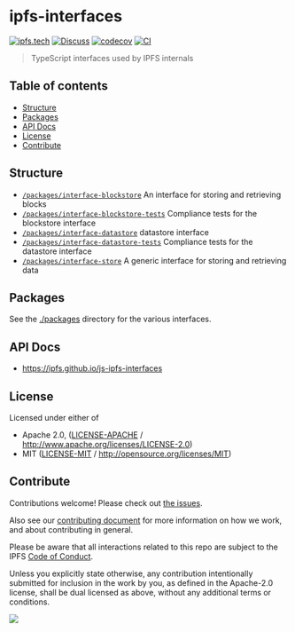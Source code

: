 # ipfs-interfaces <!-- omit in toc -->

[![ipfs.tech](https://img.shields.io/badge/project-IPFS-blue.svg?style=flat-square)](https://ipfs.tech)
[![Discuss](https://img.shields.io/discourse/https/discuss.ipfs.tech/posts.svg?style=flat-square)](https://discuss.ipfs.tech)
[![codecov](https://img.shields.io/codecov/c/github/ipfs/js-ipfs-interfaces.svg?style=flat-square)](https://codecov.io/gh/ipfs/js-ipfs-interfaces)
[![CI](https://img.shields.io/github/actions/workflow/status/ipfs/js-ipfs-interfaces/js-test-and-release.yml?branch=master\&style=flat-square)](https://github.com/ipfs/js-ipfs-interfaces/actions/workflows/js-test-and-release.yml?query=branch%3Amaster)

> TypeScript interfaces used by IPFS internals

## Table of contents <!-- omit in toc -->

- [Structure](#structure)
- [Packages](#packages)
- [API Docs](#api-docs)
- [License](#license)
- [Contribute](#contribute)

## Structure

- [`/packages/interface-blockstore`](./packages/interface-blockstore) An interface for storing and retrieving blocks
- [`/packages/interface-blockstore-tests`](./packages/interface-blockstore-tests) Compliance tests for the blockstore interface
- [`/packages/interface-datastore`](./packages/interface-datastore) datastore interface
- [`/packages/interface-datastore-tests`](./packages/interface-datastore-tests) Compliance tests for the datastore interface
- [`/packages/interface-store`](./packages/interface-store) A generic interface for storing and retrieving data

## Packages

See the [./packages](./packages) directory for the various interfaces.

## API Docs

- <https://ipfs.github.io/js-ipfs-interfaces>

## License

Licensed under either of

- Apache 2.0, ([LICENSE-APACHE](LICENSE-APACHE) / <http://www.apache.org/licenses/LICENSE-2.0>)
- MIT ([LICENSE-MIT](LICENSE-MIT) / <http://opensource.org/licenses/MIT>)

## Contribute

Contributions welcome! Please check out [the issues](https://github.com/ipfs/js-ipfs-interfaces/issues).

Also see our [contributing document](https://github.com/ipfs/community/blob/master/CONTRIBUTING_JS.md) for more information on how we work, and about contributing in general.

Please be aware that all interactions related to this repo are subject to the IPFS [Code of Conduct](https://github.com/ipfs/community/blob/master/code-of-conduct.md).

Unless you explicitly state otherwise, any contribution intentionally submitted for inclusion in the work by you, as defined in the Apache-2.0 license, shall be dual licensed as above, without any additional terms or conditions.

[![](https://cdn.rawgit.com/jbenet/contribute-ipfs-gif/master/img/contribute.gif)](https://github.com/ipfs/community/blob/master/CONTRIBUTING.md)
